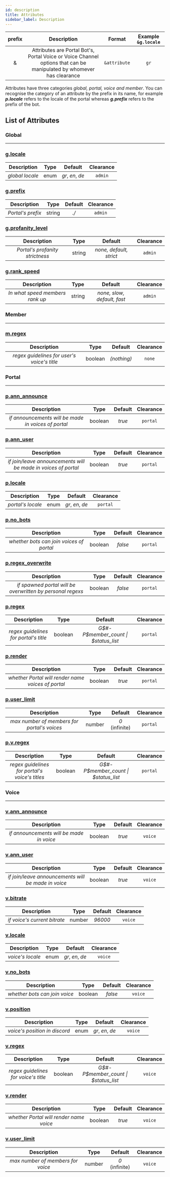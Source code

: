 ```yaml
---
id: description
title: Attributes
sidebar_label: Description
---
```


| prefix |                                                     Description                                                      |    Format    | Example `&g.locale` |
| :----: | :------------------------------------------------------------------------------------------------------------------: | :----------: | :-----------------: |
|   &    | Attributes are Portal Bot's, Portal Voice or Voice Channel options that can be manipulated by whomever has clearance | `&attribute` |        `gr`         |

Attributes have three categories _global, portal, voice and member_. You can recognise the category of an attribute by the prefix in its name, for example ___p.locale___ refers to the locale of the portal whereas ___g.prefix___ refers to the prefix of the bot.

## List of Attributes

### Global

----

### [g.locale](/docs/interpreter/objects/attributes/detailed/global/g.locale)

|   Description   | Type  |     Default      | Clearance |
| :-------------: | :---: | :--------------: | :-------: |
| _global locale_ | enum  | _gr_, _en_, _de_ |  `admin`  |

### [g.prefix](/docs/interpreter/objects/attributes/detailed/global/g.prefix)

|    Description    |  Type  | Default | Clearance |
| :---------------: | :----: | :-----: | :-------: |
| _Portal's prefix_ | string |  _./_   |  `admin`  |

### [g.profanity_level](/docs/interpreter/objects/attributes/detailed/global/g.profanity_level)

|           Description           |  Type  |         Default         | Clearance |
| :-----------------------------: | :----: | :---------------------: | :-------: |
| _Portal's profanity strictness_ | string | _none, default, strict_ |  `admin`  |

### [g.rank_speed](/docs/interpreter/objects/attributes/detailed/global/g.rank_speed)

|           Description           |  Type  |           Default           | Clearance |
| :-----------------------------: | :----: | :-------------------------: | :-------: |
| _In what speed members rank up_ | string | _none, slow, default, fast_ |  `admin`  |

###  Member

---

### [m.regex](/docs/interpreter/objects/attributes/detailed/member/m.regex)

|                 Description                 |  Type   |   Default   | Clearance |
| :-----------------------------------------: | :-----: | :---------: | :-------: |
| _regex guidelines for user's voice's title_ | boolean | _(nothing)_ |  `none`   |

### Portal

---

### [p.ann_announce](/docs/interpreter/objects/attributes/detailed/portal/p.ann_announce)

|                     Description                     |  Type   | Default | Clearance |
| :-------------------------------------------------: | :-----: | :-----: | :-------: |
| _if announcements will be made in voices of portal_ | boolean | _true_  | `portal`  |
 
### [p.ann_user](/docs/interpreter/objects/attributes/detailed/portal/p.ann_user)

|                          Description                           |  Type   | Default | Clearance |
| :------------------------------------------------------------: | :-----: | :-----: | :-------: |
| _if join/leave announcements will be made in voices of portal_ | boolean | _true_  | `portal`  |

### [p.locale](/docs/interpreter/objects/attributes/detailed/portal/p.locale)

|    Description    | Type  |     Default      | Clearance |
| :---------------: | :---: | :--------------: | :-------: |
| _portal's locale_ | enum  | _gr_, _en_, _de_ | `portal`  |

### [p.no_bots](/docs/interpreter/objects/attributes/detailed/portal/p.no_bots)

|               Description                |  Type   | Default | Clearance |
| :--------------------------------------: | :-----: | :-----: | :-------: |
| _whether bots can join voices of portal_ | boolean | _false_ | `portal`  |

### [p.regex_overwrite](/docs/interpreter/objects/attributes/detailed/portal/p.regex_overwrite)

|                        Description                         |  Type   | Default | Clearance |
| :--------------------------------------------------------: | :-----: | :-----: | :-------: |
| _if spawned portal will be overwritten by personal regexs_ | boolean | _false_ | `portal`  |

### [p.regex](/docs/interpreter/objects/attributes/detailed/portal/p.regex)

|              Description              |  Type   |                Default                 | Clearance |
| :-----------------------------------: | :-----: | :------------------------------------: | :-------: |
| _regex guidelines for portal's title_ | boolean | _G$#-P$member\_count \| $status\_list_ | `portal`  |

### [p.render](/docs/interpreter/objects/attributes/detailed/portal/p.render)

|                    Description                     |  Type   | Default | Clearance |
| :------------------------------------------------: | :-----: | :-----: | :-------: |
| _whether Portal will render name voices of portal_ | boolean | _true_  | `portal`  |

### [p.user_limit](/docs/interpreter/objects/attributes/detailed/portal/p.user_limit)

|                 Description                 |  Type  |    Default     | Clearance |
| :-----------------------------------------: | :----: | :------------: | :-------: |
| _max number of members for portal's voices_ | number | _0_ (infinite) | `portal`  |

### [p.v.regex](/docs/interpreter/objects/attributes/detailed/portal/p.v.regex)

|                  Description                   |  Type   |                Default                 | Clearance |
| :--------------------------------------------: | :-----: | :------------------------------------: | :-------: |
| _regex guidelines for portal's voice's titles_ | boolean | _G$#-P$member\_count \| $status\_list_ | `portal`  |

### Voice

---

### [v.ann_announce](/docs/interpreter/objects/attributes/detailed/voice/v.ann_announce)

|               Description                |  Type   | Default | Clearance |
| :--------------------------------------: | :-----: | :-----: | :-------: |
| _if announcements will be made in voice_ | boolean | _true_  |  `voice`  |

### [v.ann_user](/docs/interpreter/objects/attributes/detailed/voice/v.ann_user)

|                     Description                     |  Type   | Default | Clearance |
| :-------------------------------------------------: | :-----: | :-----: | :-------: |
| _if join/leave announcements will be made in voice_ | boolean | _true_  |  `voice`  |

### [v.bitrate](/docs/interpreter/objects/attributes/detailed/voice/v.bitrate)

|         Description          |  Type  | Default | Clearance |
| :--------------------------: | :----: | :-----: | :-------: |
| _if voice's current bitrate_ | number | _96000_ |  `voice`  |

### [v.locale](/docs/interpreter/objects/attributes/detailed/voice/v.locale)

|   Description    | Type  |     Default      | Clearance |
| :--------------: | :---: | :--------------: | :-------: |
| _voice's locale_ | enum  | _gr_, _en_, _de_ |  `voice`  |

### [v.no_bots](/docs/interpreter/objects/attributes/detailed/voice/v.no_bots)

|          Description          |  Type   | Default | Clearance |
| :---------------------------: | :-----: | :-----: | :-------: |
| _whether bots can join voice_ | boolean | _false_ |  `voice`  |

### [v.position](/docs/interpreter/objects/attributes/detailed/voice/v.position)

|          Description          | Type  |     Default      | Clearance |
| :---------------------------: | :---: | :--------------: | :-------: |
| _voice's position in discord_ | enum  | _gr_, _en_, _de_ |  `voice`  |

### [v.regex](/docs/interpreter/objects/attributes/detailed/voice/v.regex)

|             Description              |  Type   |                Default                 | Clearance |
| :----------------------------------: | :-----: | :------------------------------------: | :-------: |
| _regex guidelines for voice's title_ | boolean | _G$#-P$member\_count \| $status\_list_ |  `voice`  |

### [v.render](/docs/interpreter/objects/attributes/detailed/voice/v.render)

|               Description               |  Type   | Default | Clearance |
| :-------------------------------------: | :-----: | :-----: | :-------: |
| _whether Portal will render name voice_ | boolean | _true_  |  `voice`  |

### [v.user_limit](/docs/interpreter/objects/attributes/detailed/voice/v.user_limit)

|            Description            |  Type  |    Default     | Clearance |
| :-------------------------------: | :----: | :------------: | :-------: |
| _max number of members for voice_ | number | _0_ (infinite) |  `voice`  |
